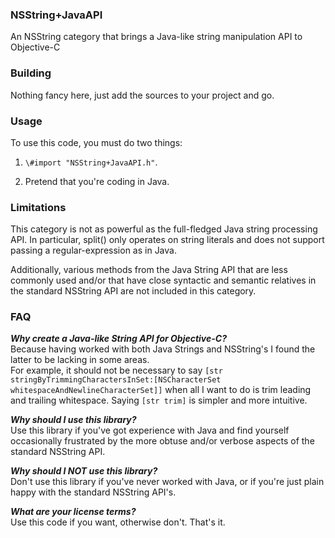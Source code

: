 ### NSString+JavaAPI

An NSString category that brings a Java-like string manipulation API to Objective-C

### Building

Nothing fancy here, just add the sources to your project and go.

### Usage

To use this code, you must do two things:

1.  `\#import "NSString+JavaAPI.h"`.

2.  Pretend that you're coding in Java.
    

### Limitations

This category is not as powerful as the full-fledged Java string processing API.  In particular, 
split() only operates on string literals and does not support passing a regular-expression as 
in Java.  

Additionally, various methods from the Java String API that are less commonly used and/or that 
have close syntactic and semantic relatives in the standard NSString API are not included in this 
category.  

### FAQ

**_Why create a Java-like String API for Objective-C?_**<br />
Because having worked with both Java Strings and NSString's I found the latter to be lacking in some areas.  
For example, it should not be necessary to say `[str stringByTrimmingCharactersInSet:[NSCharacterSet whitespaceAndNewlineCharacterSet]]` 
when all I want to do is trim leading and trailing whitespace.  Saying `[str trim]` is simpler and more intuitive.

**_Why should I use this library?_**<br />
Use this library if you've got experience with Java and find yourself occasionally frustrated by the more obtuse and/or verbose aspects of the standard NSString API.

**_Why should I NOT use this library?_**<br />
Don't use this library if you've never worked with Java, or if you're just plain happy with the standard NSString API's.

**_What are your license terms?_**<br />
Use this code if you want, otherwise don't.  That's it.  
